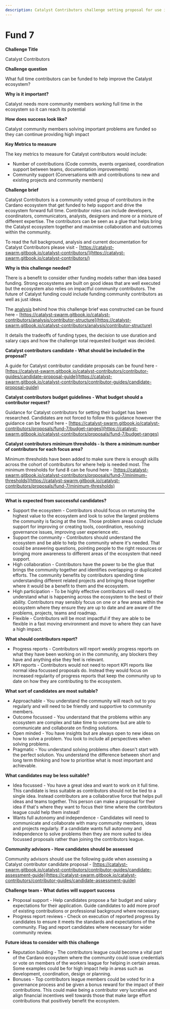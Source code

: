 ```yaml
---
description: Catalyst Contributors challenge setting proposal for use in fund 8
---
```


# Fund 7

**Challenge Title**

Catalyst Contributors

**Challenge question**

What full time contributors can be funded to help improve the Catalyst ecosystem?

**Why is it important?**

Catalyst needs more community members working full time in the ecosystem so it can reach its potential

**How does success look like?**

Catalyst community members solving important problems are funded so they can continue providing high impact

**Key Metrics to measure**

The key metrics to measure for Catalyst contributors would include:

* Number of contributions (Code commits, events organised, coordination support between teams, documentation improvements)
* Community support (Conversations with and contributions to new and existing projects and community members)



**Challenge brief**

Catalyst Contributors is a community voted group of contributors in the Cardano ecosystem that get funded to help support and drive the ecosystem forward full time. Contributor roles can include developers, coordinators, communicators, analysts, designers and more or a mixture of different expertise. The contributors can be seen as a glue that helps bring the Catalyst ecosystem together and maximise collaboration and outcomes within the community.



To read the full background, analysis and current documentation for Catalyst Contributors please visit - [https://catalyst-swarm.gitbook.io/catalyst-contributors/](https://catalyst-swarm.gitbook.io/catalyst-contributors/)



**Why is this challenge needed?**

There is a benefit to consider other funding models rather than idea based funding. Strong ecosystems are built on good ideas that are well executed but the ecosystem also relies on impactful community contributors. The future of Catalyst funding could include funding community contributors as well as just ideas.

The [analysis](../../background/overview.md) behind how this challenge brief was constructed can be found here - [https://catalyst-swarm.gitbook.io/catalyst-contributors/analysis/contributor-structure](https://catalyst-swarm.gitbook.io/catalyst-contributors/analysis/contributor-structure)

It details the tradeoffs of funding types, the decision to use duration and salary caps and how the challenge total requested budget was decided.



**Catalyst contributors candidate - What should be included in the proposal?**

A guide for Catalyst contributor candidate proposals can be found here - [https://catalyst-swarm.gitbook.io/catalyst-contributors/contributor-guides/candidate-proposal-guide](https://catalyst-swarm.gitbook.io/catalyst-contributors/contributor-guides/candidate-proposal-guide)



**Catalyst contributors budget guidelines - What budget should a contributor request?**

Guidance for Catalyst contributors for setting their budget has been researched. Candidates are not forced to follow this guidance however the guidance can be found here - [https://catalyst-swarm.gitbook.io/catalyst-contributors/proposals/fund-7/budget-ranges](https://catalyst-swarm.gitbook.io/catalyst-contributors/proposals/fund-7/budget-ranges)



**Catalyst contributors minimum thresholds - Is there a minimum number of contributors for each focus area?**

Minimum thresholds have been added to make sure there is enough skills across the cohort of contributors for where help is needed most. The minimum thresholds for fund 8 can be found here - [https://catalyst-swarm.gitbook.io/catalyst-contributors/proposals/fund-7/minimum-thresholds](https://catalyst-swarm.gitbook.io/catalyst-contributors/proposals/fund-7/minimum-thresholds)

****

**What is expected from successful candidates?**

* Support the ecosystem - Contributors should focus on returning the highest value to the ecosystem and look to solve the largest problems the community is facing at the time. Those problem areas could include support for improving or creating tools, coordination, resolving governance issues, improving user experience etc.
* Support the community - Contributors should understand the ecosystem and be able to help the community where it's needed. That could be answering questions, pointing people to the right resources or bringing more awareness to different areas of the ecosystem that need support.
* High collaboration - Contributors have the power to be the glue that brings the community together and identifies overlapping or duplicated efforts. The community benefits by contributors spending time understanding different related projects and bringing those together where it would be a benefit to them and the ecosystem.
* High participation - To be highly effective contributors will need to understand what is happening across the ecosystem to the best of their ability. Contributors may sensibly focus on one or a few areas within the ecosystem where they ensure they are up to date and are aware of the problems, projects, teams and roadmap.
* Flexible - Contributors will be most impactful if they are able to be flexible in a fast moving environment and move to where they can have a high impact.



**What should contributors report?**

* Progress reports - Contributors will report weekly progress reports on what they have been working on in the community, any blockers they have and anything else they feel is relevant.
* KPI reports - Contributors would not need to report KPI reports like normal idea focussed proposals do. Instead they would focus on increased regularity of progress reports that keep the community up to date on how they are contributing to the ecosystem.



**What sort of candidates are most suitable?**

* Approachable - You understand the community will reach out to you regularly and will need to be friendly and supportive to community members.
* Outcome focussed - You understand that the problems within any ecosystem are complex and take time to overcome but are able to communicate and collaborate on finding solutions.
* Open minded - You have insights but are always open to new ideas on how to solve a problem. You look to include all perspectives when solving problems.
* Pragmatic - You understand solving problems often doesn't start with the perfect solution. You understand the difference between short and long term thinking and how to prioritise what is most important and achievable.



**What candidates may be less suitable?**

* Idea focussed - You have a great idea and want to work on it full time. This candidate is less suitable as contributors should not be tied to a single idea. Instead contributors are a collaborative force that helps pull ideas and teams together. This person can make a proposal for their idea if that's where they want to focus their time where the contributors league could help them instead!
* Wants full autonomy and independence - Candidates will need to communicate and collaborate with many community members, ideas and projects regularly. If a candidate wants full autonomy and independence to solve problems then they are more suited to idea focussed proposals rather than joining the contributors league.



**Community advisors - How candidates should be assessed**

Community advisors should use the following guide when assessing a Catalyst contributor candidate proposal - [https://catalyst-swarm.gitbook.io/catalyst-contributors/contributor-guides/candidate-assessment-guide](https://catalyst-swarm.gitbook.io/catalyst-contributors/contributor-guides/candidate-assessment-guide)



**Challenge team - What duties will support success**

* Proposal support - Help candidates propose a fair budget and salary expectations for their application. Guide candidates to add more proof of existing contributions or professional background where necessary.
* Progress report reviews - Check on execution of reported progress by candidates to ensure it meets the standards and expectations of the community. Flag and report candidates where necessary for wider community review.



**Future ideas to consider with this challenge**

* Reputation building - The contributors league could become a vital part of the Cardano ecosystem where the community could issue credentials or vote on members of the workers league for helping in certain areas. Some examples could be for high impact help in areas such as development, coordination, design or planning.
* Bonuses - Top contributors league members could be voted for in a governance process and be given a bonus reward for the impact of their contributions. This could make being a contributor very lucrative and align financial incentives well towards those that make large effort contributions that positively benefit the ecosystem.
